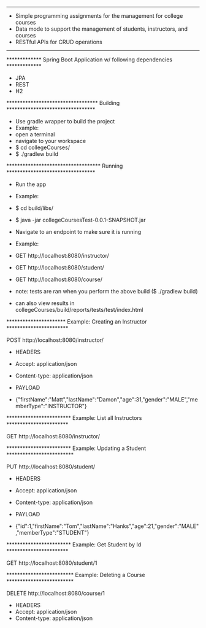 *****************************************************************************
* Simple programming assignments for the management for college courses
* Data mode to support the management of students, instructors, and courses
* RESTful APIs for CRUD operations
*****************************************************************************



************* Spring Boot Application w/ following dependencies *************

* JPA
* REST
* H2



********************************** Building *********************************

* Use gradle wrapper to build the project
* Example:
* open a terminal
* navigate to your workspace
* $ cd collegeCourses/
* $ ./gradlew build



*********************************** Running *********************************

* Run the app
* Example:
* $ cd build/libs/
* $ java -jar collegeCoursesTest-0.0.1-SNAPSHOT.jar

* Navigate to an endpoint to make sure it is running
* Example:
* GET http://localhost:8080/instructor/
* GET http://localhost:8080/student/
* GET http://localhost:8080/course/

* note: tests are ran when you perform the above build ($ ./gradlew build)
* can also view results in collegeCourses/build/reports/tests/test/index.html



********************** Example: Creating an Instructor ***********************

POST
http://localhost:8080/instructor/

* HEADERS
* Accept: application/json
* Content-type: application/json

* PAYLOAD
* {"firstName":"Matt","lastName":"Damon","age":31,"gender":"MALE","memberType":"INSTRUCTOR"}



************************ Example: List all Instructors *********************** 

GET
http://localhost:8080/instructor/



************************ Example: Updating a Student ************************* 

PUT
http://localhost:8080/student/

* HEADERS
* Accept: application/json
* Content-type: application/json

* PAYLOAD
* {"id":1,"firstName":"Tom","lastName":"Hanks","age":21,"gender":"MALE","memberType":"STUDENT"}



************************ Example: Get Student by Id *********************** 

GET
http://localhost:8080/student/1



************************* Example: Deleting a Course ************************* 

DELETE
http://localhost:8080/course/1

* HEADERS
* Accept: application/json
* Content-type: application/json
